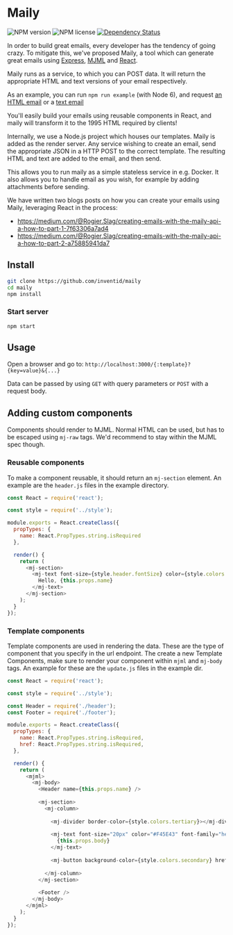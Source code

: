 # Maily

![NPM version](https://img.shields.io/npm/v/maily.svg)
![NPM license](https://img.shields.io/npm/l/maily.svg)
[![Dependency Status](https://gemnasium.com/badges/github.com/inventid/maily.svg)](https://gemnasium.com/github.com/inventid/maily)

In order to build great emails, every developer has the tendency of going crazy.
To mitigate this, we've proposed Maily, a tool which can generate great emails using [Express](https://github.com/expressjs/express), [MJML](https://github.com/mjmlio/mjml) and [React](https://github.com/facebook/react).

Maily runs as a service, to which you can POST data.
It will return the appropriate HTML and text versions of your email respectively.

As an example, you can run `npm run example` (with Node 6), and request [an HTML email](http://localhost:3000/update.html?name=developer&body=This%20is%20an%20example%20message) or a [text email](http://localhost:3000/update.txt?name=developer&body=This%20is%20an%20example%20message)
 
You'll easily build your emails using reusable components in React, and maily will transform it to the 1995 HTML required by clients!

Internally, we use a Node.js project which houses our templates.
Maily is added as the render server.
Any service wishing to create an email, send the appropriate JSON in a HTTP POST to the correct template.
The resulting HTML and text are added to the email, and then send.

This allows you to run maily as a simple stateless service in e.g. Docker.
It also allows you to handle email as you wish, for example by adding attachments before sending.

We have written two blogs posts on how you can create your emails using Maily, leveraging React in the process:

- https://medium.com/@Rogier.Slag/creating-emails-with-the-maily-api-a-how-to-part-1-7f63306a7ad4
- https://medium.com/@Rogier.Slag/creating-emails-with-the-maily-api-a-how-to-part-2-a75885941da7

## Install
```zsh
git clone https://github.com/inventid/maily
cd maily
npm install
```
### Start server
`npm start`

## Usage

Open a browser and go to:
`http://localhost:3000/{:template}?{key=value}&{...}`

Data can be passed by using `GET` with query parameters or `POST` with a request body.

## Adding custom components
Components should render to MJML.
Normal HTML can be used, but has to be escaped using `mj-raw` tags.
We'd recommend to stay within the MJML spec though.

### Reusable components
To make a component reusable, it should return an `mj-section` element.
An example are the `header.js` files in the example directory.

```javascript
const React = require('react');

const style = require('../style');

module.exports = React.createClass({
  propTypes: {
    name: React.PropTypes.string.isRequired
  },

  render() {
    return (
      <mj-section>
        <mj-text font-size={style.header.fontSize} color={style.colors.primary}>
          Hello, {this.props.name}
        </mj-text>
      </mj-section>
    );
  }
});

```

### Template components

Template components are used in rendering the data.
These are the type of component that you specify in the url endpoint.
The create a new Template Components, make sure to render your component within `mjml` and `mj-body` tags.
An example for these are the `update.js` files in the example dir.

```javascript
const React = require('react');

const style = require('../style');

const Header = require('./header');
const Footer = require('./footer');

module.exports = React.createClass({
  propTypes: {
    name: React.PropTypes.string.isRequired,
    href: React.PropTypes.string.isRequired,
  },

  render() {
    return (
      <mjml>
        <mj-body>
          <Header name={this.props.name} />
  
          <mj-section>
            <mj-column>
  
              <mj-divider border-color={style.colors.tertiary}></mj-divider>
  
              <mj-text font-size="20px" color="#F45E43" font-family="helvetica">
                {this.props.body}
              </mj-text>
  
              <mj-button background-color={style.colors.secondary} href={this.props.href}>Go now!</mj-button>
  
            </mj-column>
          </mj-section>
  
          <Footer />
        </mj-body>
      </mjml>
    );
  }
});

```
